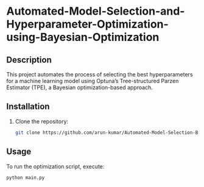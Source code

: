 # Automated-Model-Selection-and-Hyperparameter-Optimization-using-Bayesian-Optimization
## Description
This project automates the process of selecting the best hyperparameters for a machine learning model using Optuna’s Tree-structured Parzen Estimator (TPE), a Bayesian optimization-based approach.


## Installation
1. Clone the repository:
   ```bash
   git clone https://github.com/arun-kumar/Automated-Model-Selection-Bayesian-Optimization.git

## Usage
To run the optimization script, execute:
```bash
python main.py
